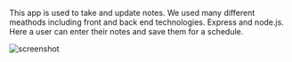
This app is used to take and update notes. We used many different meathods including front and back end technologies. Express and node.js.  Here a user can enter their notes and save them for a schedule.

![screenshot]([http://url/to/img.png](https://github.com/JohnDennis2/NoteTakerApp/blob/main/noteTakerScreenshot.png)https://github.com/JohnDennis2/NoteTakerApp/blob/main/noteTakerScreenshot.png)




